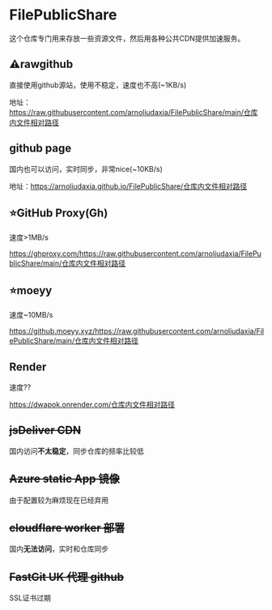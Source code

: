 # FilePublicShare

这个仓库专门用来存放一些资源文件，然后用各种公共CDN提供加速服务。

## ⚠️rawgithub 

直接使用github源站，使用不稳定，速度也不高(~1KB/s)

地址：https://raw.githubusercontent.com/arnoliudaxia/FilePublicShare/main/仓库内文件相对路径

## github page

国内也可以访问，实时同步，非常nice(~10KB/s)

地址：https://arnoliudaxia.github.io/FilePublicShare/仓库内文件相对路径


## :star:GitHub Proxy(Gh)

速度>1MB/s

https://ghproxy.com/https://raw.githubusercontent.com/arnoliudaxia/FilePublicShare/main/仓库内文件相对路径

## :star:moeyy

速度~10MB/s

https://github.moeyy.xyz/https://raw.githubusercontent.com/arnoliudaxia/FilePublicShare/main/仓库内文件相对路径

## Render

速度??

https://dwapok.onrender.com/仓库内文件相对路径


## ~~jsDeliver CDN~~

国内访问**不太稳定**，同步仓库的频率比较低

## ~~Azure static App 镜像~~

由于配置较为麻烦现在已经弃用

## ~~cloudflare worker 部署~~

国内**无法访问**，实时和仓库同步

## ~~FastGit UK 代理 github~~

SSL证书过期

